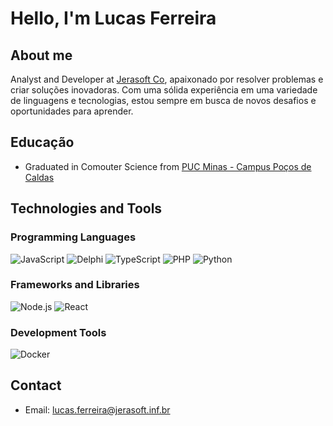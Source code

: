 # Hello, I'm Lucas Ferreira

## About me
Analyst and Developer at [Jerasoft Co](https://www.jerasoft.com.br/), apaixonado por resolver problemas e criar soluções inovadoras. Com uma sólida experiência em uma variedade de linguagens e tecnologias, estou sempre em busca de novos desafios e oportunidades para aprender.

## Educação
- Graduated in Comouter Science from [PUC Minas - Campus Poços de Caldas](https://www.pucpcaldas.br/)

## Technologies and Tools

### Programming Languages
![JavaScript](https://img.shields.io/badge/-JavaScript-yellow?style=flat-square&logo=javascript&logoColor=white)
![Delphi](https://img.shields.io/badge/-Delphi-red?style=flat-square&logo=delphi&logoColor=white)
![TypeScript](https://img.shields.io/badge/-TypeScript-blue?style=flat-square&logo=typescript&logoColor=white)
![PHP](https://img.shields.io/badge/-PHP-purple?style=flat-square&logo=php&logoColor=white)
![Python](https://img.shields.io/badge/-Python-green?style=flat-square&logo=python&logoColor=white)

### Frameworks and Libraries
![Node.js](https://img.shields.io/badge/-Node.js-339933?style=flat-square&logo=node.js&logoColor=white)
![React](https://img.shields.io/badge/-React-61DAFB?style=flat-square&logo=react&logoColor=white)

### Development Tools
![Docker](https://img.shields.io/badge/-Docker-2496ED?style=flat-square&logo=docker&logoColor=white)

## Contact
- Email: lucas.ferreira@jerasoft.inf.br
